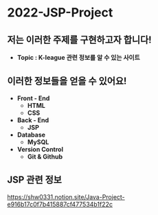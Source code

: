 # 2022-JSP-Project

## **저는 이러한 주제를 구현하고자 합니다!**

- **Topic : K-league 관련 정보를 알 수 있는 사이트**

## **이러한 정보들을 얻을 수 있어요!**

- **Front - End**
    - **HTML**
    - **CSS**
- **Back - End**
    - **JSP**
- **Database**
    - **MySQL**
- **Version Control**
    - **Git & Github**

## JSP 관련 정보
https://shw0331.notion.site/Java-Project-e916b17c0f7b415887cf477534b1f22c
